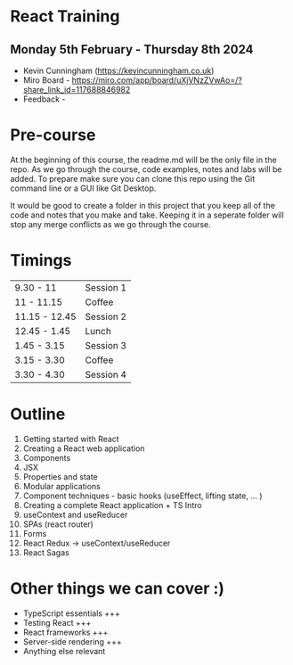 # React Training

## Monday 5th February - Thursday 8th 2024

- Kevin Cunningham (https://kevincunningham.co.uk)
- Miro Board - https://miro.com/app/board/uXjVNzZVwAo=/?share_link_id=117688846982
- Feedback -

# Pre-course

At the beginning of this course, the readme.md will be the only file in the repo. As we go through the course, code examples, notes and labs will be added. To prepare make sure you can clone this repo using the Git command line or a GUI like Git Desktop.

It would be good to create a folder in this project that you keep all of the code and notes that you make and take. Keeping it in a seperate folder will stop any merge conflicts as we go through the course.

# Timings

|               |           |
| ------------- | --------- |
| 9.30 - 11     | Session 1 |
| 11 - 11.15    | Coffee    |
| 11.15 - 12.45 | Session 2 |
| 12.45 - 1.45  | Lunch     |
| 1.45 - 3.15   | Session 3 |
| 3.15 - 3.30   | Coffee    |
| 3.30 - 4.30   | Session 4 |

# Outline

1. Getting started with React
2. Creating a React web application
3. Components
4. JSX
5. Properties and state
6. Modular applications
7. Component techniques - basic hooks (useEffect, lifting state, ... )
8. Creating a complete React application + TS Intro
9. useContext and useReducer
10. SPAs (react router)
11. Forms
12. React Redux -> useContext/useReducer
13. React Sagas

# Other things we can cover :)

- TypeScript essentials +++
- Testing React +++
- React frameworks +++
- Server-side rendering +++
- Anything else relevant
